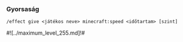### Gyorsaság

```
/effect give <játékos neve> minecraft:speed <időtartam> [szint]
```

#![../maximum_level_255.md]!#
